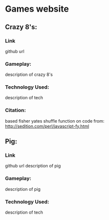 # Games website

## Crazy 8's:
### Link
github url
### Gameplay:
description of crazy 8's
### Technology Used:
description of tech
### Citation:
based fisher yates shuffle function on code from:
http://sedition.com/perl/javascript-fy.html

## Pig:
### Link
github url
description of pig
### Gameplay:
description of pig
### Technology Used:
description of tech


